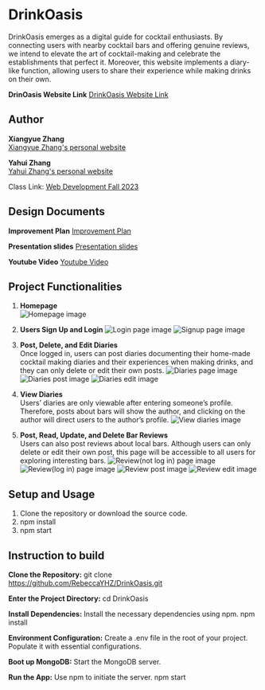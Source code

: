 # DrinkOasis

DrinkOasis emerges as a digital guide for cocktail enthusiasts. By connecting users with nearby cocktail bars and offering genuine reviews, we intend to elevate the art of cocktail-making and celebrate the establishments that perfect it. Moreover, this website implements a diary-like function, allowing users to share their experience while making drinks on their own. 

**DrinOasis Website Link**
[DrinkOasis Website Link](https://drinkoasisv2.onrender.com/)

## Author

**Xiangyue Zhang**  
[Xiangyue Zhang's personal website](https://rebeccazzha.github.io/)

**Yahui Zhang**  
[Yahui Zhang's personal website](https://rebeccayhz.github.io/Welcome-to-know-me/)

Class Link: [Web Development Fall 2023](https://johnguerra.co/classes/webDevelopment_fall_2023/)

## Design Documents

**Improvement Plan**
[Improvement Plan](https://docs.google.com/document/d/10Jnv5J87FlGdX1pgOJYjYwuSxs-AQHQ1Out3IFNADDw/edit?usp=sharing)

**Presentation slides**
[Presentation slides](https://www.canva.com/design/DAFzp16hnU8/TpF0pr1Au025IUZH15PuIw/edit?utm_content=DAFzp16hnU8&utm_campaign=designshare&utm_medium=link2&utm_source=sharebutton)

**Youtube Video**
[Youtube Video](https://youtu.be/4yUA7QiihvQ)

## Project Functionalities

1. **Homepage**  
   ![Homepage image](https://github.com/RebeccaYHZ/DrinkOasis/blob/Revised-Usability/vite-project/src/assets/img/homepage.png)
   
2. **Users Sign Up and Login**
   ![Login page image](https://github.com/RebeccaYHZ/DrinkOasis/blob/Revised-Usability/vite-project/src/assets/img/login.png)
   ![Signup page image](https://github.com/RebeccaYHZ/DrinkOasis/blob/Revised-Usability/vite-project/src/assets/img/registeration.png)

3. **Post, Delete, and Edit Diaries**  
   Once logged in, users can post diaries documenting their home-made cocktail making diaries and their experiences when making drinks, and they can only delete or edit their own posts.
   ![Diaries page image](https://github.com/RebeccaYHZ/DrinkOasis/blob/Revised-Usability/vite-project/src/assets/img/diaries.png)
   ![Diaries post image](https://github.com/RebeccaYHZ/DrinkOasis/blob/Revised-Usability/vite-project/src/assets/img/postdiary.png?)
   ![Diaries edit image](https://github.com/RebeccaYHZ/DrinkOasis/blob/Revised-Usability/vite-project/src/assets/img/editdiary.png)

4. **View Diaries**  
   Users’ diaries are only viewable after entering someone’s profile. Therefore, posts about bars will show the author, and clicking on the author will direct users to the author’s profile.
   ![View diaries image](https://github.com/RebeccaYHZ/DrinkOasis/blob/main/vite-project/src/assets/img/Screenshot%202023-11-08%20at%2011.19.06%20PM.png)

5. **Post, Read, Update, and Delete Bar Reviews**  
   Users can also post reviews about local bars. Although users can only delete or edit their own post, this page will be accessible to all users for exploring interesting bars.
   ![Review(not log in) page image](https://github.com/RebeccaYHZ/DrinkOasis/blob/main/vite-project/src/assets/img/Screenshot%202023-11-08%20at%2011.02.40%20PM.png)
   ![Review(log in) page image](https://github.com/RebeccaYHZ/DrinkOasis/blob/Revised-Usability/vite-project/src/assets/img/reviews.png)
   ![Review post image](https://github.com/RebeccaYHZ/DrinkOasis/blob/Revised-Usability/vite-project/src/assets/img/postreview.png)
   ![Review edit image](https://github.com/RebeccaYHZ/DrinkOasis/blob/main/vite-project/src/assets/img/Screenshot%202023-11-08%20at%2011.18.17%20PM.png)


## Setup and Usage

1. Clone the repository or download the source code.
2. npm install
3. npm start


## Instruction to build

**Clone the Repository:**
git clone https://github.com/RebeccaYHZ/DrinkOasis.git

**Enter the Project Directory:**
cd DrinkOasis

**Install Dependencies:**
Install the necessary dependencies using npm.
npm install

**Environment Configuration:**
Create a .env file in the root of your project. Populate it with essential configurations. 

**Boot up MongoDB:**
Start the MongoDB server.

**Run the App:**
Use npm to initiate the server.
npm start


